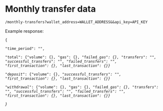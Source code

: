 # Monthly transfer data

`/monthly-transfers?wallet_address=WALLET_ADDRESS&&api_key=API_KEY`



Example response:&#x20;

`{`

`"time_period": "",`

`"total": {"volume": {}, "gas": {}, "failed_`_`gas": {}, "transfers": "", "successful_transfers": "", "failed_transfers": "", "first_transaction": {}, "last_transaction": {}}`_

`"`_`deposit`_`": {"volume": {}, "`_`successful_transfers": "", "first_transaction": {}, "last_transaction": {}}`_

`"`_`withdrawal`_`": {"volume": {}, "gas": {}, "failed_`_`gas": {}, "transfers": "", "successful_transfers": "", "failed_transfers": "", "first_transaction": {}, "last_transaction": {}}`_

_`}`_
